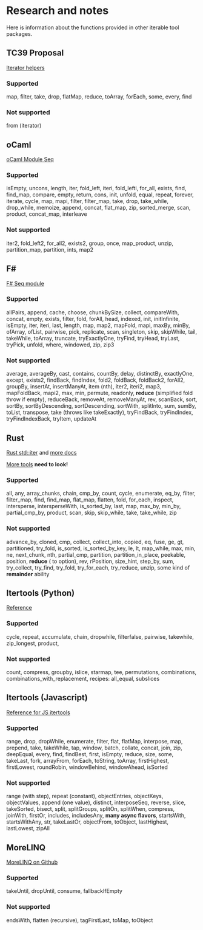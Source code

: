 # Research and notes

Here is information about the functions provided in other iterable tool packages.

## TC39 Proposal

[Iterator helpers](https://github.com/tc39/proposal-iterator-helpers)

### Supported

map, filter, take, drop, flatMap, reduce, toArray, forEach, some, every, find

### Not supported

from (iterator)

## oCaml

[oCaml Module Seq](https://v2.ocaml.org/api/Seq.html)

### Supported

isEmpty, uncons, length, iter, fold_left, iteri, fold_lefti, for_all, exists, find, find_map, compare, empty, return, cons, init, unfold, equal, repeat, forever, iterate, cycle, map, mapi, filter, filter_map, take, drop, take_while, drop_while, memoize, append, concat, flat_map, zip, sorted_merge, scan, product, concat_map, interleave

### Not supported

iter2, fold_left2, for_all2, exists2, group, once, map_product, unzip, partition_map, partition, ints, map2

## F#

[F# Seq module](https://fsharp.github.io/fsharp-core-docs/reference/fsharp-collections-seqmodule.html#cache)

### Supported

allPairs, append, cache, choose, chunkBySize, collect, compareWith, concat, empty, exists, filter, fold, forAll, head, indexed, init, initInfinite, isEmpty, iter, iteri, last, length, map, map2, mapFold, mapi, maxBy, minBy, ofArray, ofList, pairwise, pick, replicate, scan, singleton, skip, skipWhile, tail, takeWhile, toArray, truncate, tryExactlyOne, tryFind, tryHead, tryLast, tryPick, unfold, where, windowed, zip, zip3

### Not supported

average, averageBy, cast, contains, countBy, delay, distinctBy, exactlyOne, except, exists2, findBack, findIndex, fold2, foldBack, foldBack2, forAll2, groupBy, insertAt, insertManyAt, item (nth), iter2, iteri2, map3, mapFoldBack, mapi2, max, min, permute, readonly, **reduce** (simplified fold throw if empty), reduceBack, removeAt, removeManyAt, rev, scanBack, sort, sortBy, sortByDescending, sortDescending, sortWith, splitInto, sum, sumBy, toList, transpose, take (throws like takeExactly), tryFindBack, tryFindIndex, tryFindIndexBack, tryItem, updateAt

## Rust

[Rust std::iter](https://doc.rust-lang.org/stable/std/iter/) and [more docs](https://doc.rust-lang.org/std/iter/trait.Iterator.html)

[More tools](https://docs.rs/itertools/latest/itertools/) **need to look!**

### Supported

all, any, array_chunks, chain, cmp_by, count, cycle, enumerate, eq_by, filter, filter_map, find, find_map, flat_map, flatten, fold, for_each, inspect, intersperse, intersperseWith, is_sorted_by, last, map, max_by, min_by, partial_cmp_by, product, scan, skip, skip_while, take, take_while, zip

### Not supported

advance_by, cloned, cmp, collect, collect_into, copied, eq, fuse, ge, gt, partitioned, try_fold, is_sorted, is_sorted_by_key, le, lt, map_while, max, min, ne, next_chunk, nth, partial_cmp, partition, partition_in_place, peekable, position, **reduce** ( to option), rev, rPosition, size_hint, step_by, sum, try_collect, try_find, try_fold, try_for_each, try_reduce, unzip, some kind of **remainder** ability

## Itertools (Python)

[Reference](https://docs.python.org/3/library/itertools.html)

### Supported

cycle, repeat, accumulate, chain, dropwhile, filterfalse, pairwise, takewhile, zip_longest, product,

### Not supported

count, compress, groupby, islice, starmap, tee, permutations, combinations, combinations_with_replacement, recipes: all_equal, subslices

## Itertools (Javascript)

[Reference for JS itertools](https://github.com/iter-tools/iter-tools/blob/v7.5.0/API.md)

### Supported

range, drop, dropWhile, enumerate, filter, flat, flatMap, interpose, map, prepend, take, takeWhile, tap, window, batch, collate, concat, join, zip, deepEqual, every, find, findBest, first, isEmpty, reduce, size, some, takeLast, fork, arrayFrom, forEach, toString, toArray, firstHighest, firstLowest, roundRobin, windowBehind, windowAhead, isSorted

### Not supported

range (with step), repeat (constant), objectEntries, objectKeys, objectValues, append (one value), distinct, interposeSeq, reverse, slice, takeSorted, bisect, split, splitGroups, splitOn, splitWhen, compress, joinWith, firstOr, includes, includesAny, **many async flavors**, startsWith, startsWithAny, str, takeLastOr, objectFrom, toObject, lastHighest, lastLowest, zipAll

## MoreLINQ

[MoreLINQ on Github](https://github.com/morelinq/MoreLINQ)

### Supported

takeUntil, dropUntil, consume, fallbackIfEmpty

### Not supported

endsWith, flatten (recursive), tagFirstLast, toMap, toObject
